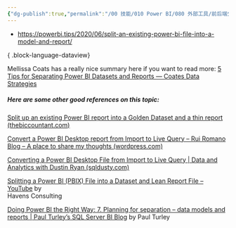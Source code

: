 ```yaml
---
{"dg-publish":true,"permalink":"/00 技能/010 Power BI/080 外部工具/前后端分离/","tags":["外部工具"]}
---
```



- https://powerbi.tips/2020/06/split-an-existing-power-bi-file-into-a-model-and-report/

{ .block-language-dataview}


Mellissa Coats has a really nice summary here if you want to read more: [5 Tips for Separating Power BI Datasets and Reports — Coates Data Strategies](https://www.coatesdatastrategies.com/blog/5-tips-for-separating-power-bi-datasets-and-reports)

##### Here are some other good references on this topic:

[Split up an existing Power BI report into a Golden Dataset and a thin report (thebiccountant.com)](https://www.thebiccountant.com/2020/09/17/split-up-an-existing-power-bi-report-into-a-golden-dataset-and-a-thin-report/)

[Convert a Power BI Desktop report from Import to Live Query – Rui Romano Blog – A place to share my thoughts (wordpress.com)](https://ruiromanoblog.wordpress.com/2018/02/01/convert-a-power-bi-desktop-report-from-import-to-live-query/)

[Converting a Power BI Desktop File from Import to Live Query | Data and Analytics with Dustin Ryan (sqldusty.com)](https://sqldusty.com/2018/01/30/converting-a-power-bi-desktop-file-from-import-to-live-query/#comments)

[Splitting a Power BI (PBIX) File into a Dataset and Lean Report File – YouTube](https://www.youtube.com/watch?v=PlrtBm9YN_Q&t=246s) by  
Havens Consulting

[Doing Power BI the Right Way: 7. Planning for separation – data models and reports | Paul Turley’s SQL Server BI Blog](https://sqlserverbi.blog/2020/11/17/doing-power-bi-the-right-way-8-planning-for-separation-data-models-reports/) by Paul Turley

